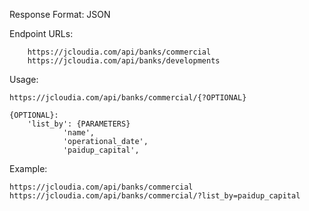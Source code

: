 Response Format: JSON

Endpoint URLs:
		
		https://jcloudia.com/api/banks/commercial
		https://jcloudia.com/api/banks/developments

Usage: 

	https://jcloudia.com/api/banks/commercial/{?OPTIONAL}
	
	{OPTIONAL}:
		'list_by': {PARAMETERS}
				'name',
				'operational_date',
				'paidup_capital',


Example:

	https://jcloudia.com/api/banks/commercial
	https://jcloudia.com/api/banks/commercial/?list_by=paidup_capital

